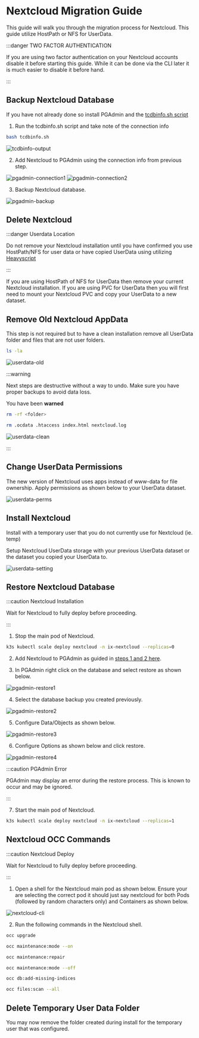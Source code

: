 # Nextcloud Migration Guide

This guide will walk you through the migration process for Nextcloud. This guide utilize HostPath or NFS for UserData.

:::danger TWO FACTOR AUTHENTICATION

If you are using two factor authentication on your Nextcloud accounts disable it before starting this guide. While it can be done via the CLI later it is much easier to disable it before hand.

:::

## Backup Nextcloud Database

If you have not already done so install PGAdmin and the [tcdbinfo.sh script](https://truecharts.org/manual/SCALE/guides/sql-export#how-to-list-database-login-info-for-truecharts-apps)

1. Run the tcdbinfo.sh script and take note of the connection info

```bash
bash tcdbinfo.sh
```

![tcdbinfo-output](./img/tcdbinfo-output.png)

2. Add Nextcloud to PGAdmin using the connection info from previous step.

![pgadmin-connection1](./img/pgadmin-connection1.png)
![pgadmin-connection2](./img/pgadmin-connection2.png)

3. Backup Nextcloud database.

![pgadmin-backup](./img/pgadmin-backup.png)

## Delete Nextcloud

:::danger Userdata Location

Do not remove your Nextcloud installation until you have confirmed you use HostPath/NFS for user data or have copied UserData using utilizing [Heavyscript](https://github.com/Heavybullets8/heavy_script)

:::

If you are using HostPath of NFS for UserData then remove your current Nextcloud installation. If you are using PVC for UserData then you will first need to mount your Nextcloud PVC and copy your UserData to a new dataset.

## Remove Old Nextcloud AppData

This step is not required but to have a clean installation remove all UserData folder and files that are not user folders.

```bash
ls -la
```

![userdata-old](./img/userdata-old.png)

:::warning

Next steps are destructive without a way to undo.
Make sure you have proper backups to avoid data loss.

You have been **warned**

```bash
rm -rf <folder>
```

```bash
rm .ocdata .htaccess index.html nextcloud.log
```

![userdata-clean](./img/userdata-clean.png)

:::

## Change UserData Permissions

The new version of Nextcloud uses apps instead of www-data for file ownership. Apply permissions as shown below to your UserData dataset.

![userdata-perms](./img/userdata-perms.png)

## Install Nextcloud

Install with a temporary user that you do not currently use for Nextcloud (ie. temp)

Setup Nextcloud UserData storage with your previous UserData dataset or the dataset you copied your UserData to.

![userdata-setting](./img/userdata-setting.png)

## Restore Nextcloud Database

:::caution Nextcloud Installation

Wait for Nextcloud to fully deploy before proceeding.

:::

1. Stop the main pod of Nextcloud.

```bash
k3s kubectl scale deploy nextcloud -n ix-nextcloud --replicas=0
```

2. Add Nextcloud to PGAdmin as guided in [steps 1 and 2 here](#backup-nextcloud-database).

3. In PGAdmin right click on the database and select restore as shown below.

![pgadmin-restore1](./img/pgadmin-restore1.png)

4. Select the database backup you created previously.

![pgadmin-restore2](./img/pgadmin-restore2.png)

5. Configure Data/Objects as shown below.

![pgadmin-restore3](./img/pgadmin-restore3.png)

6. Configure Options as shown below and click restore.

![pgadmin-restore4](./img/pgadmin-restore4.png)

:::caution PGAdmin Error

PGAdmin may display an error during the restore process. This is known to occur and may be ignored.

:::

7. Start the main pod of Nextcloud.

```bash
k3s kubectl scale deploy nextcloud -n ix-nextcloud --replicas=1
```

## Nextcloud OCC Commands

:::caution Nextcloud Deploy

Wait for Nextcloud to fully deploy before proceeding.

:::

1. Open a shell for the Nextcloud main pod as shown below. Ensure your are selecting the correct pod it should just say nextcloud for both Pods (followed by random characters only) and Containers as shown below.

![nextcloud-cli](./img/nextcloud-cli.png)

2. Run the following commands in the Nextcloud shell.

```bash
occ upgrade
```
```bash
occ maintenance:mode --on
```
```bash
occ maintenance:repair
```
```bash
occ maintenance:mode --off
```
```bash
occ db:add-missing-indices
```
```bash
occ files:scan --all
```

## Delete Temporary User Data Folder

You may now remove the folder created during install for the temporary user that was configured.

